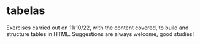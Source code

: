 # tabelas

Exercises carried out on 11/10/22, with the content covered, to build and structure tables in HTML.
Suggestions are always welcome, good studies! 
